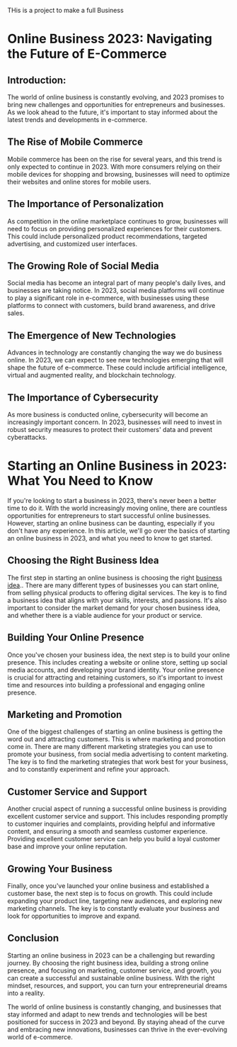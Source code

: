 THis is a project to make a full Business
# Online Business 2023: Navigating the Future of E-Commerce

## Introduction:
The world of online business is constantly evolving, and 2023 promises to bring new challenges and opportunities for entrepreneurs and businesses. As we look ahead to the future, it's important to stay informed about the latest trends and developments in e-commerce.

## The Rise of Mobile Commerce
Mobile commerce has been on the rise for several years, and this trend is only expected to continue in 2023. With more consumers relying on their mobile devices for shopping and browsing, businesses will need to optimize their websites and online stores for mobile users.

## The Importance of Personalization
As competition in the online marketplace continues to grow, businesses will need to focus on providing personalized experiences for their customers. This could include personalized product recommendations, targeted advertising, and customized user interfaces.

## The Growing Role of Social Media
Social media has become an integral part of many people's daily lives, and businesses are taking notice. In 2023, social media platforms will continue to play a significant role in e-commerce, with businesses using these platforms to connect with customers, build brand awareness, and drive sales.

## The Emergence of New Technologies
Advances in technology are constantly changing the way we do business online. In 2023, we can expect to see new technologies emerging that will shape the future of e-commerce. These could include artificial intelligence, virtual and augmented reality, and blockchain technology.

## The Importance of Cybersecurity
As more business is conducted online, cybersecurity will become an increasingly important concern. In 2023, businesses will need to invest in robust security measures to protect their customers' data and prevent cyberattacks.

# Starting an Online Business in 2023: What You Need to Know

If you're looking to start a business in 2023, there's never been a better time to do it. With the world increasingly moving online, there are countless opportunities for entrepreneurs to start successful online businesses. However, starting an online business can be daunting, especially if you don't have any experience. In this article, we'll go over the basics of starting an online business in 2023, and what you need to know to get started.

## Choosing the Right Business Idea

The first step in starting an online business is choosing the right [business idea](https://6ecom.com/en/2023s-best-online-business-ideas-for-beginners/).. There are many different types of businesses you can start online, from selling physical products to offering digital services. The key is to find a business idea that aligns with your skills, interests, and passions. It's also important to consider the market demand for your chosen business idea, and whether there is a viable audience for your product or service.

## Building Your Online Presence

Once you've chosen your business idea, the next step is to build your online presence. This includes creating a website or online store, setting up social media accounts, and developing your brand identity. Your online presence is crucial for attracting and retaining customers, so it's important to invest time and resources into building a professional and engaging online presence.

## Marketing and Promotion

One of the biggest challenges of starting an online business is getting the word out and attracting customers. This is where marketing and promotion come in. There are many different marketing strategies you can use to promote your business, from social media advertising to content marketing. The key is to find the marketing strategies that work best for your business, and to constantly experiment and refine your approach.

## Customer Service and Support

Another crucial aspect of running a successful online business is providing excellent customer service and support. This includes responding promptly to customer inquiries and complaints, providing helpful and informative content, and ensuring a smooth and seamless customer experience. Providing excellent customer service can help you build a loyal customer base and improve your online reputation.

## Growing Your Business

Finally, once you've launched your online business and established a customer base, the next step is to focus on growth. This could include expanding your product line, targeting new audiences, and exploring new marketing channels. The key is to constantly evaluate your business and look for opportunities to improve and expand.

## Conclusion

Starting an online business in 2023 can be a challenging but rewarding journey. By choosing the right business idea, building a strong online presence, and focusing on marketing, customer service, and growth, you can create a successful and sustainable online business. With the right mindset, resources, and support, you can turn your entrepreneurial dreams into a reality.

The world of online business is constantly changing, and businesses that stay informed and adapt to new trends and technologies will be best positioned for success in 2023 and beyond. By staying ahead of the curve and embracing new innovations, businesses can thrive in the ever-evolving world of e-commerce.
